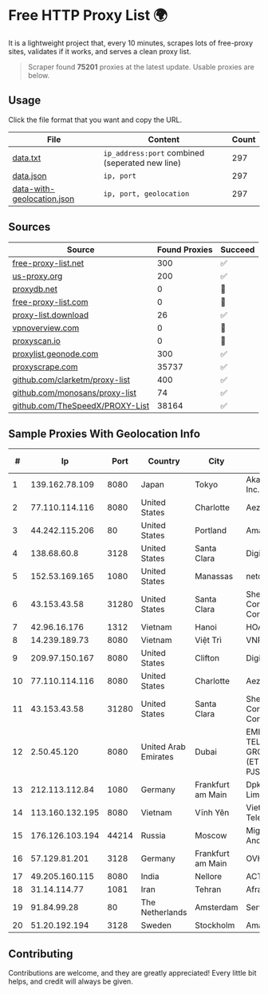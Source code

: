 
# Free HTTP Proxy List 🌍

It is a lightweight project that, every 10 minutes, scrapes lots of free-proxy sites, validates if it works, and serves a clean proxy list.


> Scraper found **75201** proxies at the latest update. Usable proxies are below.

## Usage

Click the file format that you want and copy the URL.


|File|Content|Count|
|----|-------|-----|
|[data.txt](https://raw.githubusercontent.com/themiralay/Proxy-List-World/master/data.txt)|`ip_address:port` combined (seperated new line)|297|
|[data.json](https://raw.githubusercontent.com/themiralay/Proxy-List-World/master/data.json)|`ip, port`|297|
|[data-with-geolocation.json](https://raw.githubusercontent.com/themiralay/Proxy-List-World/master/data-with-geolocation.json)|`ip, port, geolocation`|297|

## Sources

|Source|Found Proxies|Succeed|
|------|-------------|-------|
|[free-proxy-list.net](https://free-proxy-list.net)|300|✅|
|[us-proxy.org](https://www.us-proxy.org)|200|✅|
|[proxydb.net](http://proxydb.net)|0|🚫|
|[free-proxy-list.com](https://free-proxy-list.com/?page=&port=&type%5B%5D=http&type%5B%5D=https&up_time=0&search=Search)|0|🚫|
|[proxy-list.download](https://www.proxy-list.download/HTTP)|26|✅|
|[vpnoverview.com](https://vpnoverview.com/privacy/anonymous-browsing/free-proxy-servers)|0|🚫|
|[proxyscan.io](https://www.proxyscan.io)|0|🚫|
|[proxylist.geonode.com](https://proxylist.geonode.com/api/proxy-list?limit=300&page=1&sort_by=lastChecked&sort_type=desc&protocols=http,https)|300|✅|
|[proxyscrape.com](https://api.proxyscrape.com/v2/?request=displayproxies&protocol=http&timeout=10000&country=all&ssl=all&anonymity=all)|35737|✅|
|[github.com/clarketm/proxy-list](https://raw.githubusercontent.com/clarketm/proxy-list/master/proxy-list-raw.txt)|400|✅|
|[github.com/monosans/proxy-list](https://raw.githubusercontent.com/monosans/proxy-list/main/proxies/http.txt)|74|✅|
|[github.com/TheSpeedX/PROXY-List](https://raw.githubusercontent.com/TheSpeedX/PROXY-List/master/http.txt)|38164|✅|


## Sample Proxies With Geolocation Info

|#|Ip|Port|Country|City|Internet Service Provider|
|-|--|----|-------|----|-------------------------|
|1|139.162.78.109|8080|Japan|Tokyo|Akamai Technologies, Inc.|
|2|77.110.114.116|8080|United States|Charlotte|Aeza International LTD|
|3|44.242.115.206|80|United States|Portland|Amazon.com, Inc.|
|4|138.68.60.8|3128|United States|Santa Clara|DigitalOcean, LLC|
|5|152.53.169.165|1080|United States|Manassas|netcup GmbH|
|6|43.153.43.58|31280|United States|Santa Clara|Shenzhen Tencent Computer Systems Company Limited|
|7|42.96.16.176|1312|Vietnam|Hanoi|HOALAC-VNNIC|
|8|14.239.189.73|8080|Vietnam|Việt Trì|VNPT|
|9|209.97.150.167|8080|United States|Clifton|DigitalOcean, LLC|
|10|77.110.114.116|8080|United States|Charlotte|Aeza International LTD|
|11|43.153.43.58|31280|United States|Santa Clara|Shenzhen Tencent Computer Systems Company Limited|
|12|2.50.45.120|8080|United Arab Emirates|Dubai|EMIRATES TELECOMMUNICATIONS GROUP COMPANY (ETISALAT GROUP) PJSC|
|13|212.113.112.84|1080|Germany|Frankfurt am Main|DpkgSoft International Limited|
|14|113.160.132.195|8080|Vietnam|Vĩnh Yên|VietNam Post and Telecom Corporation|
|15|176.126.103.194|44214|Russia|Moscow|Miglovets Egor Andreevich|
|16|57.129.81.201|3128|Germany|Frankfurt am Main|OVH SAS|
|17|49.205.160.115|8080|India|Nellore|ACT Fibernet|
|18|31.14.114.77|1081|Iran|Tehran|Afranet Co|
|19|91.84.99.28|80|The Netherlands|Amsterdam|Servers Tech Fzco|
|20|51.20.192.194|3128|Sweden|Stockholm|Amazon.com, Inc.|



## Contributing

Contributions are welcome, and they are greatly appreciated! Every
little bit helps, and credit will always be given.

